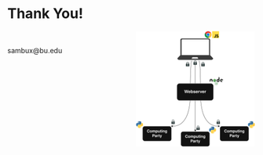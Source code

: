 # Thank You!

<div style="display: flex; align-items: flex-start; justify-content: space-between;">
<div style="flex: 1; padding-right: 20px;">

<br>
<p>sambux@bu.edu</p>

</div>
<div style="flex: 1; text-align: right;">
<img src="../../figures/system-design.png" alt="System Design Diagram" style="max-width: 100%; height: auto;">
</div>
</div>

<SlideCurrentNo class="absolute bottom-8 right-10"/>